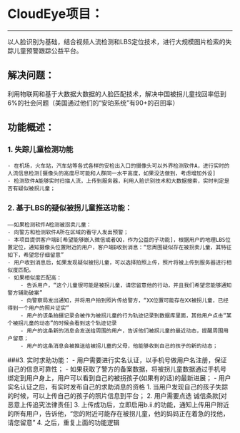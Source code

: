 # CloudEye项目：
----
以人脸识别为基础，结合视频人流检测和LBS定位技术，进行大规模图片检索的失踪儿童预警跟踪公益平台。
## 解决问题：
利用物联网和基于大数据大数据的人脸匹配技术，解决中国被拐儿童找回率低到6%的社会问题（美国通过他们的“安珀系统”有90+的召回率）
## 功能概述：
### 1. 失踪儿童检测功能
    - 在机场，火车站，汽车站等各式各样的安检出入口的摄像头可以外界检测软件A，进行实时的人流信息检测[摄像头的高度尽可能和人群同一水平高度，如果没法做到，考虑增加外设]
    - 检测软件A能够实时扫描人流，上传到服务器，利用人脸识别技术和大数据搜索，实时判定是否有疑似被拐儿童；
### 2. 基于LBS的疑似被拐儿童推送功能：
    ——如果检测软件A检测被拐卖儿童：
    - 向警方和检测软件A所在区域的看守人发出预警；
    - 本项目提供客户端B[希望能够嵌入微信或者QQ，作为公益的子功能]，根据用户的地理LBS位置定位，通知摄像头位置附近的用户，客户端B收到消息：“您周围疑似存在被拐卖儿童，其特征如下，希望您仔细留意”
    - 用户收到消息后，如果发现疑似被拐儿童，可以选择拍照上传，照片将被上传到服务器进行相似度匹配。
    - 如果相似度匹配高：
    	- 告诉用户，“这个儿童很可能是被拐儿童，请您留意他的行动，并且我们希望您能够通知警方辅助破案”
    	- 向警察局发出通知，并将用户拍到照片传给警方，“XX位置可能存在XX被拐儿童，已经得到一个用户的照片证实”
    	- 用户的该条拍摄记录会被作为被拐儿童的行为轨迹记录到数据库里面，其他用户点击“某个被拐儿童的动态”的时候会看到这个轨迹记录
    	- 用户的这条新的消息会发送给周围的用户，告诉他们被拐儿童的最近动态，提醒周围用户留意； 
    	- 用户的这条消息会被推送给被拐儿童的父母，他能够收到自己的孩子的新的动态；
###3. 实时求助功能：
    - 用户需要进行实名认证，以手机号做用户名注册，保证自己的信息可靠性；
    - 如果获取了警方的备案数据，将被拐儿童数据通过手机号绑定到用户身上，用户可以看到自己的被拐孩子(如果有的话)的最新进展；
    - 用户实名认证之后，有实时发布自己的求助消息的资格
    	1. 当用户发现自己的孩子失踪的时候，可以上传自己的孩子的照片信息到平台；
    	2. 用户需要点选 诚信条款[对恶意上传追究法律责任]
    	3. 上传成功后，立即启用b.ii.的功能，通知上传用户附近的所有用户，告诉他，“您的附近可能存在被拐儿童，他的妈妈正在着急的找他，请您留意”
    	4. 之后，重复上面的功能逻辑
